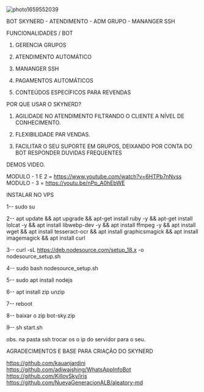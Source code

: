 ![photo1659552039](https://user-images.githubusercontent.com/20786530/185298451-014b3287-e972-49bc-8807-0493d8fed263.jpeg)

BOT SKYNERD - ATENDIMENTO - ADM GRUPO - MANANGER SSH

FUNCIONALIDADES / BOT

1. GERENCIA GRUPOS

2. ATENDIMENTO AUTOMÁTICO

3. MANANGER SSH

4. PAGAMENTOS AUTOMÁTICOS

5. CONTEÚDOS ESPECÍFICOS PARA REVENDAS 

POR QUE USAR O SKYNERD?

1. AGILIDADE NO ATENDIMENTO FILTRANDO O CLIENTE A NÍVEL DE CONHECIMENTO.

2. FLEXIBILIDADE PAR VENDAS. 

3. FACILITAR O SEU SUPORTE EM GRUPOS, DEIXANDO POR CONTA DO BOT RESPONDER DUVIDAS FREQUENTES

DEMOS VIDEO.

MODULO - 1 E 2 = https://www.youtube.com/watch?v=6HTPb7nNvss
MODULO - 3 = https://youtu.be/nPp_A0hEbWE


INSTALAR NO VPS 

1-- sudo su

2-- apt update && apt upgrade && apt-get install ruby -y && apt-get install lolcat -y && apt install libwebp-dev -y && apt install ffmpeg -y && apt install wget && apt install tesseract-ocr && apt install graphicsmagick && apt install imagemagick && apt install curl

3-- curl -sL https://deb.nodesource.com/setup_18.x -o nodesource_setup.sh

4-- sudo bash nodesource_setup.sh

5-- sudo apt install nodejs

6-- apt install zip unzip

7-- reboot

8-- baixar o zip bot-sky.zip 

9-- sh start.sh

obs. na pasta ssh trocar os o ip do servidor para o seu.


AGRADECIMENTOS E BASE PARA CRIAÇÃO DO SKYNERD

https://github.com/kauanjardini
https://github.com/adiwajshing/WhatsAppInfoBot
https://github.com/KillovSky/iris
https://github.com/NuevaGeneracionALB/aleatory-md

